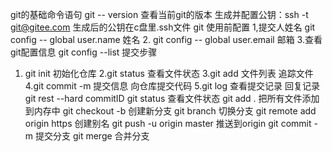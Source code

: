 git的基础命令语句
git -- version  查看当前git的版本
生成并配置公钥：ssh -t git@gitee.com
生成后的公钥在c盘里.ssh文件
git 使用前配置
1,提交人姓名 git config -- global user.name 姓名
2. git config -- global user.email 邮箱
3.查看git配置信息 git config --list
提交步骤
1. git init 初始化仓库
2.git status 查看文件状态
3.git add 文件列表 追踪文件
4.git commit -m 提交信息 向仓库提交代码
5.git log 查看提交记录
回复记录
git rest --hard commitID
git status   查看文件状态
git add .     把所有文件添加到内存中
git checkout -b  创建新分支
git branch   切换分支
git remote add origin https  创建别名
git push -u origin  master 推送到origin
git commit -m 提交分支
git merge 合并分支